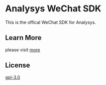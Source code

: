 # Analysys WeChat SDK

This is the offical WeChat SDK for Analysys.

## Learn More

please visit [more](https://docs.analysys.cn/ark/integration/sdk/node-sdk)


## License

[gpl-3.0](https://www.gnu.org/licenses/gpl-3.0.txt)